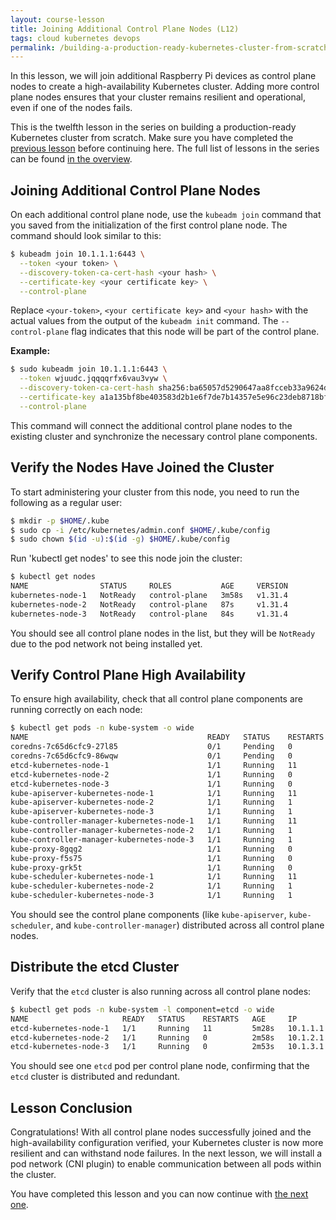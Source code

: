 ```yaml
---
layout: course-lesson
title: Joining Additional Control Plane Nodes (L12)
tags: cloud kubernetes devops
permalink: /building-a-production-ready-kubernetes-cluster-from-scratch/lesson-12
---
```


In this lesson, we will join additional Raspberry Pi devices as control plane
nodes to create a high-availability Kubernetes cluster. Adding more control
plane nodes ensures that your cluster remains resilient and operational, even if
one of the nodes fails.

This is the twelfth lesson in the series on building a production-ready
Kubernetes cluster from scratch. Make sure you have completed the
[previous lesson](/building-a-production-ready-kubernetes-cluster-from-scratch/lesson-11)
before continuing here. The full list of lessons in the series can be found
[in the overview](/building-a-production-ready-kubernetes-cluster-from-scratch).

## Joining Additional Control Plane Nodes

On each additional control plane node, use the `kubeadm join` command that you
saved from the initialization of the first control plane node. The command
should look similar to this:

```bash
$ kubeadm join 10.1.1.1:6443 \
  --token <your token> \
  --discovery-token-ca-cert-hash <your hash> \
  --certificate-key <your certificate key> \
  --control-plane
```

Replace `<your-token>`, `<your certificate key>` and `<your hash>` with the
actual values from the output of the `kubeadm init` command. The
`--control-plane` flag indicates that this node will be part of the control
plane.

**Example:**

```bash
$ sudo kubeadm join 10.1.1.1:6443 \
  --token wjuudc.jqqqqrfx6vau3vyw \
  --discovery-token-ca-cert-hash sha256:ba65057d5290647aa8fcceb33a9624d3e9eb3640d13d11265fe48a611c5b8f3f \
  --certificate-key a1a135bf8be403583d2b1e6f7de7b14357e5e96c23deb8718bf2d1a807b08612 \
  --control-plane
```

This command will connect the additional control plane nodes to the existing
cluster and synchronize the necessary control plane components.

## Verify the Nodes Have Joined the Cluster

To start administering your cluster from this node, you need to run the
following as a regular user:

```bash
$ mkdir -p $HOME/.kube
$ sudo cp -i /etc/kubernetes/admin.conf $HOME/.kube/config
$ sudo chown $(id -u):$(id -g) $HOME/.kube/config
```

Run 'kubectl get nodes' to see this node join the cluster:

```bash
$ kubectl get nodes
NAME                STATUS     ROLES           AGE     VERSION
kubernetes-node-1   NotReady   control-plane   3m58s   v1.31.4
kubernetes-node-2   NotReady   control-plane   87s     v1.31.4
kubernetes-node-3   NotReady   control-plane   84s     v1.31.4
```

You should see all control plane nodes in the list, but they will be `NotReady`
due to the pod network not being installed yet.

## Verify Control Plane High Availability

To ensure high availability, check that all control plane components are running
correctly on each node:

```bash
$ kubectl get pods -n kube-system -o wide
NAME                                        READY   STATUS    RESTARTS   AGE     IP         NODE                NOMINATED NODE   READINESS GATES
coredns-7c65d6cfc9-27l85                    0/1     Pending   0          4m46s   <none>     <none>              <none>           <none>
coredns-7c65d6cfc9-86wqw                    0/1     Pending   0          4m46s   <none>     <none>              <none>           <none>
etcd-kubernetes-node-1                      1/1     Running   11         4m51s   10.1.1.1   kubernetes-node-1   <none>           <none>
etcd-kubernetes-node-2                      1/1     Running   0          2m21s   10.1.2.1   kubernetes-node-2   <none>           <none>
etcd-kubernetes-node-3                      1/1     Running   0          2m16s   10.1.3.1   kubernetes-node-3   <none>           <none>
kube-apiserver-kubernetes-node-1            1/1     Running   11         4m51s   10.1.1.1   kubernetes-node-1   <none>           <none>
kube-apiserver-kubernetes-node-2            1/1     Running   1          2m21s   10.1.2.1   kubernetes-node-2   <none>           <none>
kube-apiserver-kubernetes-node-3            1/1     Running   1          2m19s   10.1.3.1   kubernetes-node-3   <none>           <none>
kube-controller-manager-kubernetes-node-1   1/1     Running   11         4m51s   10.1.1.1   kubernetes-node-1   <none>           <none>
kube-controller-manager-kubernetes-node-2   1/1     Running   1          2m21s   10.1.2.1   kubernetes-node-2   <none>           <none>
kube-controller-manager-kubernetes-node-3   1/1     Running   1          2m12s   10.1.3.1   kubernetes-node-3   <none>           <none>
kube-proxy-8gqg2                            1/1     Running   0          2m21s   10.1.3.1   kubernetes-node-3   <none>           <none>
kube-proxy-f5s75                            1/1     Running   0          4m47s   10.1.1.1   kubernetes-node-1   <none>           <none>
kube-proxy-grk5t                            1/1     Running   0          2m24s   10.1.2.1   kubernetes-node-2   <none>           <none>
kube-scheduler-kubernetes-node-1            1/1     Running   11         4m51s   10.1.1.1   kubernetes-node-1   <none>           <none>
kube-scheduler-kubernetes-node-2            1/1     Running   1          2m21s   10.1.2.1   kubernetes-node-2   <none>           <none>
kube-scheduler-kubernetes-node-3            1/1     Running   1          2m18s   10.1.3.1   kubernetes-node-3   <none>           <none>
```

You should see the control plane components (like `kube-apiserver`,
`kube-scheduler`, and `kube-controller-manager`) distributed across all control
plane nodes.

## Distribute the etcd Cluster

Verify that the `etcd` cluster is also running across all control plane nodes:

```bash
$ kubectl get pods -n kube-system -l component=etcd -o wide
NAME                     READY   STATUS    RESTARTS   AGE     IP         NODE                NOMINATED NODE   READINESS GATES
etcd-kubernetes-node-1   1/1     Running   11         5m28s   10.1.1.1   kubernetes-node-1   <none>           <none>
etcd-kubernetes-node-2   1/1     Running   0          2m58s   10.1.2.1   kubernetes-node-2   <none>           <none>
etcd-kubernetes-node-3   1/1     Running   0          2m53s   10.1.3.1   kubernetes-node-3   <none>           <none>
```

You should see one `etcd` pod per control plane node, confirming that the `etcd`
cluster is distributed and redundant.

## Lesson Conclusion

Congratulations! With all control plane nodes successfully joined and the
high-availability configuration verified, your Kubernetes cluster is now more
resilient and can withstand node failures. In the next lesson, we will install a
pod network (CNI plugin) to enable communication between all pods within the
cluster.

You have completed this lesson and you can now continue with
[the next one](/building-a-production-ready-kubernetes-cluster-from-scratch/lesson-12).
